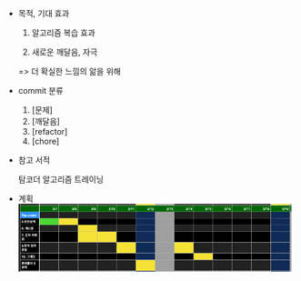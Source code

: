 - 목적, 기대 효과
  
  1. 알고리즘 복습 효과
  
  2. 새로운 깨달음, 자극

  => 더 확실한 느낌의 앎을 위해
  
- commit 분류
  1. [문제]
  2. [깨달음]
  3. [refactor]
  4. [chore]

- 참고 서적

  탐코더 알고리즘 트레이닝

- 계획
![](plan.png)
